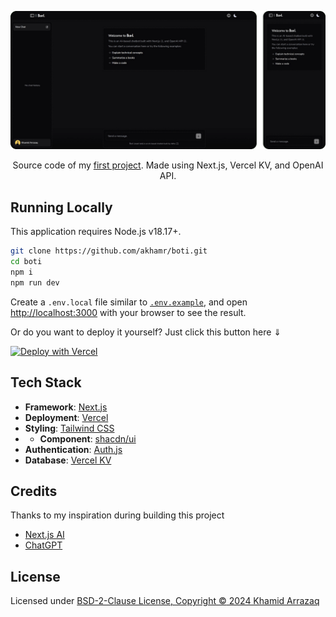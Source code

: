 <p align="center">
  <img src="/public/preview.png" alt='preview'>
</p>
<p align="center">
  Source code of my <a href='https://boti.akhamr.me'>first project</a>. Made using Next.js, Vercel KV, and OpenAI API.
</p>

## Running Locally

This application requires Node.js v18.17+.

```bash
git clone https://github.com/akhamr/boti.git
cd boti
npm i
npm run dev
```

Create a `.env.local` file similar to [`.env.example`](https://github.com/akhamr/boti/blob/master/.env.example), and open [http://localhost:3000](http://localhost:3000) with your browser to see the result.

Or do you want to deploy it yourself? Just click this button here &dArr;

[![Deploy with Vercel](https://vercel.com/button)](https://vercel.com/new/clone?repository-url=https%3A%2F%2Fgithub.com%2Fakhamr%2Fboti&env=OPENAI_API_KEY,AUTH_GITHUB_ID,AUTH_GITHUB_SECRET,AUTH_SECRET&envDescription=How%20to%20get%20this%20env%20vars%3F&envLink=https%3A%2F%2Fgithub.com%2Fakhamr%2Fboti%2Fblob%2Fmaster%2F.env.example&demo-title=OpenAI%20Clone&demo-description=Built%20with%20Next.js%2C%20Vercel%20KV%2C%20OpenAI%20API%2C%20and%20a%20lot%20of%20stress...&demo-url=https%3A%2F%2Fboti.akhamr.me&demo-image=https%3A%2F%2Fboti.akhamr.me%2Fdemo.png&stores=[{%22type%22:%22kv%22}])

## Tech Stack

-   **Framework**: [Next.js](https://nextjs.org/)
-   **Deployment**: [Vercel](https://vercel.com)
-   **Styling**: [Tailwind CSS](https://tailwindcss.com)
-   - **Component**: [shacdn/ui](https://ui.shadcn.com/)
-   **Authentication**: [Auth.js](https://authjs.dev/)
-   **Database**: [Vercel KV](https://vercel.com/docs/storage/vercel-kv)

## Credits

Thanks to my inspiration during building this project

-   [Next.js AI](https://sdk.vercel.ai/)
-   [ChatGPT](https://platform.openai.com/)

## License

Licensed under [BSD-2-Clause License, Copyright :copyright: 2024 Khamid Arrazaq](./LICENSE)
